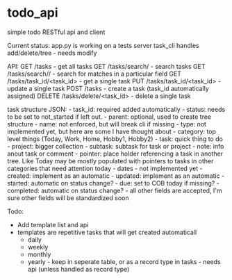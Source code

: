 # todo_api

simple todo RESTful api and client

Current status:
  app.py is working on a tests server
  task_cli handles add/delete/tree  - needs modify


  API:
  GET /tasks - get all tasks
  GET /tasks/search/<keyword> - search tasks
  GET /tasks/search/<field>/<keyword> - search for matches in a particular field
  GET /tasks/task_id/<task_id> - get a single task
  PUT /tasks/task_id/<task_id> - update a single task
  POST /tasks - create a task (task_id automatically assigned)
  DELETE /tasks/delete/<task_id> - delete a single task

  task structure JSON:
    - task_id: required added automatically
    - status: needs to be set to not_started if left out.
    - parent: optional, used to create tree structure
    - name: not enforced, but will break cli if missing
    - type:  not implemented yet, but here are some I have thought about
        - category: top level things (Today, Work, Home, Hobby1, Hobby2)
        - task: quick thing to do
        - project: bigger collection
        - subtask: subtask for task or project
        - note: info anout task or comment
        - pointer: place holder referencing a task in another tree.  Like Today may be mostly populated with pointers to tasks in other categories that need attention today
    - dates - not implemented yet
        - created: implement as an automatic
        - updated: implement as an automatic
        - started: automatic on status change?
        - due: set to COB today if missing?
        - completed: automatic on status change?
    - all other fields are accepted, I'm sure other fields will be standardized soon


 Todo:
   - Add template list and api
   - templates are repetitive tasks that will get created automaticall
     - daily
     - weekly
     - monthly
     - yearly
    - keep in seperate table, or as a record type in tasks
    - needs api (unless handled as record type)

    